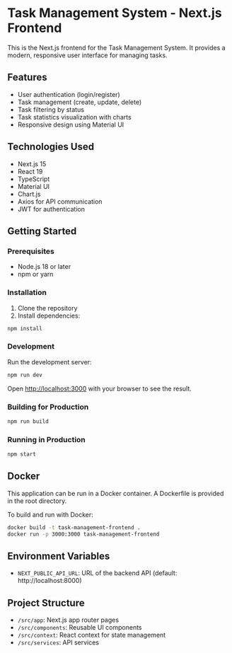 # Task Management System - Next.js Frontend

This is the Next.js frontend for the Task Management System. It provides a modern, responsive user interface for managing tasks.

## Features

- User authentication (login/register)
- Task management (create, update, delete)
- Task filtering by status
- Task statistics visualization with charts
- Responsive design using Material UI

## Technologies Used

- Next.js 15
- React 19
- TypeScript
- Material UI
- Chart.js
- Axios for API communication
- JWT for authentication

## Getting Started

### Prerequisites

- Node.js 18 or later
- npm or yarn

### Installation

1. Clone the repository
2. Install dependencies:

```bash
npm install
```

### Development

Run the development server:

```bash
npm run dev
```

Open [http://localhost:3000](http://localhost:3000) with your browser to see the result.

### Building for Production

```bash
npm run build
```

### Running in Production

```bash
npm start
```

## Docker

This application can be run in a Docker container. A Dockerfile is provided in the root directory.

To build and run with Docker:

```bash
docker build -t task-management-frontend .
docker run -p 3000:3000 task-management-frontend
```

## Environment Variables

- `NEXT_PUBLIC_API_URL`: URL of the backend API (default: http://localhost:8000)

## Project Structure

- `/src/app`: Next.js app router pages
- `/src/components`: Reusable UI components
- `/src/context`: React context for state management
- `/src/services`: API services
